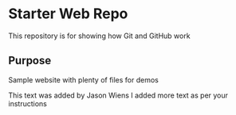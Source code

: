 # Starter Web Repo

This repository is for showing how Git and GitHub work

## Purpose

Sample website with plenty of files for demos

This text was added by Jason Wiens
I added more text as per your instructions
